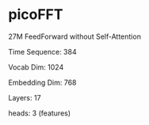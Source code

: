 # picoFFT
27M FeedForward without Self-Attention

Time Sequence: 384

Vocab Dim: 1024

Embedding Dim: 768

Layers: 17

heads: 3 (features)
